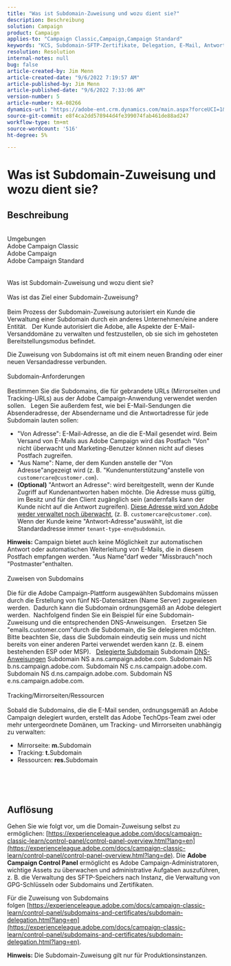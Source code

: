 ```yaml
---
title: "Was ist Subdomain-Zuweisung und wozu dient sie?"
description: Beschreibung
solution: Campaign
product: Campaign
applies-to: "Campaign Classic,Campaign,Campaign Standard"
keywords: "KCS, Subdomain-SFTP-Zertifikate, Delegation, E-Mail, Antwort, Kampagne"
resolution: Resolution
internal-notes: null
bug: false
article-created-by: Jim Menn
article-created-date: "9/6/2022 7:19:57 AM"
article-published-by: Jim Menn
article-published-date: "9/6/2022 7:33:06 AM"
version-number: 5
article-number: KA-08266
dynamics-url: "https://adobe-ent.crm.dynamics.com/main.aspx?forceUCI=1&pagetype=entityrecord&etn=knowledgearticle&id=79387f4d-b42d-ed11-9db1-0022480866ad"
source-git-commit: e8f4ca2dd578944d4fe399074fab461de88ad247
workflow-type: tm+mt
source-wordcount: '516'
ht-degree: 5%

---
```


# Was ist Subdomain-Zuweisung und wozu dient sie?

## Beschreibung

<br>Umgebungen
<br>Adobe Campaign Classic
<br>Adobe Campaign
<br>Adobe Campaign Standard<br><br>
<br>Was ist Subdomain-Zuweisung und wozu dient sie?<br><br>Was ist das Ziel einer Subdomain-Zuweisung?<br><br>
Beim Prozess der Subdomain-Zuweisung autorisiert ein Kunde die Verwaltung einer Subdomain durch ein anderes Unternehmen/eine andere Entität.  
Der Kunde autorisiert die Adobe, alle Aspekte der E-Mail-Versanddomäne zu verwalten und festzustellen, ob sie sich im gehosteten Bereitstellungsmodus befindet.

Die Zuweisung von Subdomains ist oft mit einem neuen Branding oder einer neuen Versandadresse verbunden.
<br><br>Subdomain-Anforderungen<br><br>
Bestimmen Sie die Subdomains, die für gebrandete URLs (Mirrorseiten und Tracking-URLs) aus der Adobe Campaign-Anwendung verwendet werden sollen.  
Legen Sie außerdem fest, wie bei E-Mail-Sendungen die Absenderadresse, der Absendername und die Antwortadresse für jede Subdomain lauten sollen:

- &quot;Von Adresse&quot;: E-Mail-Adresse, an die die E-Mail gesendet wird. Beim Versand von E-Mails aus Adobe Campaign wird das Postfach &quot;Von&quot; nicht überwacht und Marketing-Benutzer können nicht auf dieses Postfach zugreifen.
- &quot;Aus Name&quot;: Name, der dem Kunden anstelle der &quot;Von Adresse&quot;angezeigt wird (z. B. &quot;Kundenunterstützung&quot;anstelle von `customercare@customer.com`).
- <b>(Optional)</b> &quot;Antwort an Adresse&quot;: wird bereitgestellt, wenn der Kunde Zugriff auf Kundenantworten haben möchte. Die Adresse muss gültig, im Besitz und für den Client zugänglich sein (andernfalls kann der Kunde nicht auf die Antwort zugreifen). <u>Diese Adresse wird von Adobe weder verwaltet noch überwacht</u>, (z. B. `customercare@customer.com`). Wenn der Kunde keine &quot;Antwort-Adresse&quot;auswählt, ist die Standardadresse immer `tenant-type-env@subdomain`.


<b>Hinweis:</b> Campaign bietet auch keine Möglichkeit zur automatischen Antwort oder automatischen Weiterleitung von E-Mails, die in diesem Postfach empfangen werden. &quot;Aus Name&quot;darf weder &quot;Missbrauch&quot;noch &quot;Postmaster&quot;enthalten.
<br><br>Zuweisen von Subdomains<br><br>
Die für die Adobe Campaign-Plattform ausgewählten Subdomains müssen durch die Erstellung von fünf NS-Datensätzen (Name Server) zugewiesen werden. 
Dadurch kann die Subdomain ordnungsgemäß an Adobe delegiert werden.  Nachfolgend finden Sie ein Beispiel für eine Subdomain-Zuweisung und die entsprechenden DNS-Anweisungen.  
Ersetzen Sie &quot;emails.customer.com&quot;durch die Subdomain, die Sie delegieren möchten.  
Bitte beachten Sie, dass die Subdomain eindeutig sein muss und nicht bereits von einer anderen Partei verwendet werden kann (z. B. einem bestehenden ESP oder MSP).
 
<u>Delegierte Subdomain</u>
Subdomain
<u>DNS-Anweisungen</u>
Subdomain NS a.ns.campaign.adobe.com.
Subdomain NS b.ns.campaign.adobe.com.
Subdomain NS c.ns.campaign.adobe.com.
Subdomain NS d.ns.campaign.adobe.com.
Subdomain NS e.ns.campaign.adobe.com.
<br><br>Tracking/Mirrorseiten/Ressourcen<br><br>
Sobald die Subdomains, die die E-Mail senden, ordnungsgemäß an Adobe Campaign delegiert wurden, erstellt das Adobe TechOps-Team zwei oder mehr untergeordnete Domänen, um Tracking- und Mirrorseiten unabhängig zu verwalten:

- Mirrorseite: <b>m.</b>Subdomain
- Tracking: <b>t.</b>Subdomain
- Ressourcen: <b>res.</b>Subdomain

<br><br> <br>

## Auflösung


Gehen Sie wie folgt vor, um die Domain-Zuweisung selbst zu ermöglichen: [https://experienceleague.adobe.com/docs/campaign-classic-learn/control-panel/control-panel-overview.html?lang=en](https://experienceleague.adobe.com/docs/campaign-classic-learn/control-panel/control-panel-overview.html?lang=de).
Die <b>Adobe Campaign Control Panel</b> ermöglicht es Adobe Campaign-Administratoren, wichtige Assets zu überwachen und administrative Aufgaben auszuführen, z. B. die Verwaltung des SFTP-Speichers nach Instanz, die Verwaltung von GPG-Schlüsseln oder Subdomains und Zertifikaten.

Für die Zuweisung von Subdomains folgen [https://experienceleague.adobe.com/docs/campaign-classic-learn/control-panel/subdomains-and-certificates/subdomain-delegation.html?lang=en](https://experienceleague.adobe.com/docs/campaign-classic-learn/control-panel/subdomains-and-certificates/subdomain-delegation.html?lang=en).

<b>Hinweis:</b> Die Subdomain-Zuweisung gilt nur für Produktionsinstanzen.
